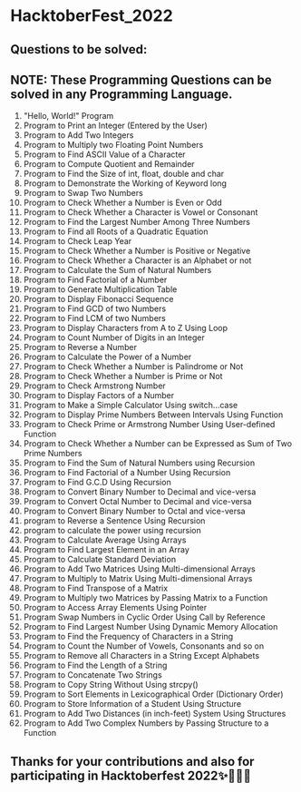 # HacktoberFest_2022

## Questions to be solved:

## NOTE: These Programming Questions can be solved in any Programming Language. 


  1.  "Hello, World!" Program
  2.  Program to Print an Integer (Entered by the User)
  3.  Program to Add Two Integers
  4.  Program to Multiply two Floating Point Numbers
  5.  Program to Find ASCII Value of a Character
  6.  Program to Compute Quotient and Remainder
  7.  Program to Find the Size of int, float, double and char
  8.  Program to Demonstrate the Working of Keyword long
  9.  Program to Swap Two Numbers
  10. Program to Check Whether a Number is Even or Odd
  11. Program to Check Whether a Character is Vowel or Consonant
  12. Program to Find the Largest Number Among Three Numbers
  13. Program to Find all Roots of a Quadratic Equation
  14. Program to Check Leap Year
  15. Program to Check Whether a Number is Positive or Negative
  16. Program to Check Whether a Character is an Alphabet or not
  17. Program to Calculate the Sum of Natural Numbers
  18. Program to Find Factorial of a Number
  19. Program to Generate Multiplication Table
  20. Program to Display Fibonacci Sequence
  21. Program to Find GCD of two Numbers
  22. Program to Find LCM of two Numbers
  23. Program to Display Characters from A to Z Using Loop
  24. Program to Count Number of Digits in an Integer
  25. Program to Reverse a Number
  26. Program to Calculate the Power of a Number
  27. Program to Check Whether a Number is Palindrome or Not
  28. Program to Check Whether a Number is Prime or Not
  29. Program to Check Armstrong Number
  30. Program to Display Factors of a Number
  31. Program to Make a Simple Calculator Using switch...case
  32. Program to Display Prime Numbers Between Intervals Using Function
  33. Program to Check Prime or Armstrong Number Using User-defined Function
  34. Program to Check Whether a Number can be Expressed as Sum of Two Prime Numbers
  35. Program to Find the Sum of Natural Numbers using Recursion
  36. Program to Find Factorial of a Number Using Recursion
  37. Program to Find G.C.D Using Recursion
  38. Program to Convert Binary Number to Decimal and vice-versa
  39. Program to Convert Octal Number to Decimal and vice-versa
  40. Program to Convert Binary Number to Octal and vice-versa
  41. program to Reverse a Sentence Using Recursion
  42. program to calculate the power using recursion
  43. Program to Calculate Average Using Arrays
  44. Program to Find Largest Element in an Array
  45. Program to Calculate Standard Deviation
  46. Program to Add Two Matrices Using Multi-dimensional Arrays
  47. Program to Multiply to Matrix Using Multi-dimensional Arrays
  48. Program to Find Transpose of a Matrix
  49. Program to Multiply two Matrices by Passing Matrix to a Function
  50. Program to Access Array Elements Using Pointer
  51. Program Swap Numbers in Cyclic Order Using Call by Reference
  52. Program to Find Largest Number Using Dynamic Memory Allocation
  53. Program to Find the Frequency of Characters in a String
  54. Program to Count the Number of Vowels, Consonants and so on
  55. Program to Remove all Characters in a String Except Alphabets
  56. Program to Find the Length of a String
  57. Program to Concatenate Two Strings
  58. Program to Copy String Without Using strcpy()
  59. Program to Sort Elements in Lexicographical Order (Dictionary Order)
  60. Program to Store Information of a Student Using Structure
  61. Program to Add Two Distances (in inch-feet) System Using Structures
  62. Program to Add Two Complex Numbers by Passing Structure to a Function

## Thanks for your contributions and also for participating in Hacktoberfest 2022✨🎉🎊🎉

